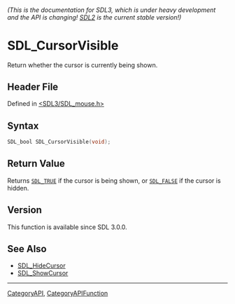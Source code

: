 ###### (This is the documentation for SDL3, which is under heavy development and the API is changing! [SDL2](https://wiki.libsdl.org/SDL2/) is the current stable version!)
# SDL_CursorVisible

Return whether the cursor is currently being shown.

## Header File

Defined in [<SDL3/SDL_mouse.h>](https://github.com/libsdl-org/SDL/blob/main/include/SDL3/SDL_mouse.h)

## Syntax

```c
SDL_bool SDL_CursorVisible(void);

```

## Return Value

Returns [`SDL_TRUE`](SDL_TRUE) if the cursor is being shown, or
[`SDL_FALSE`](SDL_FALSE) if the cursor is hidden.

## Version

This function is available since SDL 3.0.0.

## See Also

* [SDL_HideCursor](SDL_HideCursor)
* [SDL_ShowCursor](SDL_ShowCursor)

----
[CategoryAPI](CategoryAPI), [CategoryAPIFunction](CategoryAPIFunction)

